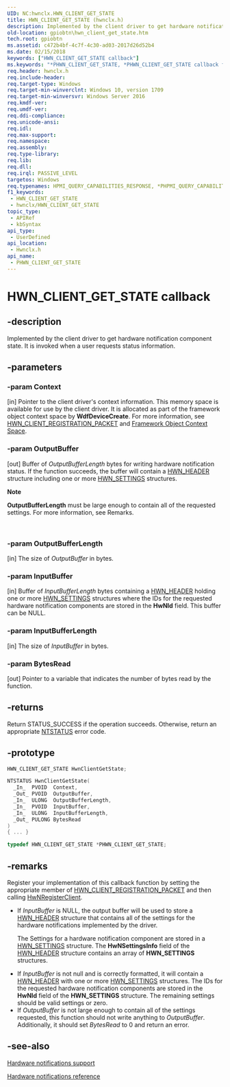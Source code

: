 ```yaml
---
UID: NC:hwnclx.HWN_CLIENT_GET_STATE
title: HWN_CLIENT_GET_STATE (hwnclx.h)
description: Implemented by the client driver to get hardware notification component state. It is invoked when a user requests status information.
old-location: gpiobtn\hwn_client_get_state.htm
tech.root: gpiobtn
ms.assetid: c472b4bf-4c7f-4c30-ad03-2017d26d52b4
ms.date: 02/15/2018
keywords: ["HWN_CLIENT_GET_STATE callback"]
ms.keywords: "*PHWN_CLIENT_GET_STATE, *PHWN_CLIENT_GET_STATE callback function pointer, HWN_CLIENT_GET_STATE, HwnClientGetState, HwnClientGetState callback function, gpiobtn.hwn_client_get_state, hwnclx/HwnClientGetState"
req.header: hwnclx.h
req.include-header: 
req.target-type: Windows
req.target-min-winverclnt: Windows 10, version 1709
req.target-min-winversvr: Windows Server 2016
req.kmdf-ver: 
req.umdf-ver: 
req.ddi-compliance: 
req.unicode-ansi: 
req.idl: 
req.max-support: 
req.namespace: 
req.assembly: 
req.type-library: 
req.lib: 
req.dll: 
req.irql: PASSIVE_LEVEL
targetos: Windows
req.typenames: HPMI_QUERY_CAPABILITIES_RESPONSE, *PHPMI_QUERY_CAPABILITIES_RESPONSE
f1_keywords:
 - HWN_CLIENT_GET_STATE
 - hwnclx/HWN_CLIENT_GET_STATE
topic_type:
 - APIRef
 - kbSyntax
api_type:
 - UserDefined
api_location:
 - Hwnclx.h
api_name:
 - PHWN_CLIENT_GET_STATE
---
```


# HWN_CLIENT_GET_STATE callback


## -description

Implemented by the client driver to get hardware notification component state. It is invoked when a user requests status information.

## -parameters

### -param Context 

[in]
Pointer to the client driver's context information. This memory space is available for use by the client driver. It is allocated as part of the framework object context space by <b>WdfDeviceCreate</b>. For more information, see <a href="/windows-hardware/drivers/gpiobtn/create-a-hardware-notification-client-driver">HWN_CLIENT_REGISTRATION_PACKET</a> and  <a href="/windows-hardware/drivers/wdf/framework-object-context-space">Framework Object Context Space</a>.

### -param OutputBuffer 

[out]
Buffer of <i>OutputBufferLength</i> bytes for writing hardware notification status. If the function succeeds, the buffer will contain a <a href="/windows-hardware/drivers/gpiobtn/create-a-hardware-notification-client-driver">HWN_HEADER</a> structure including one or more <a href="/windows-hardware/drivers/gpiobtn/create-a-hardware-notification-client-driver">HWN_SETTINGS</a> structures.

<div class="alert"><b>Note</b>  <p class="note"><b>OutputBufferLength</b> must be large enough to contain all of the requested settings. For more information, see Remarks.

</div>
<div> </div>

### -param OutputBufferLength 

[in]
The size of <i>OutputBuffer</i> in bytes.

### -param InputBuffer 

[in]
Buffer of <i>InputBufferLength</i> bytes containing a <a href="/windows-hardware/drivers/gpiobtn/create-a-hardware-notification-client-driver">HWN_HEADER</a> holding one or more <a href="/windows-hardware/drivers/gpiobtn/create-a-hardware-notification-client-driver">HWN_SETTINGS</a> structures where the IDs for the requested hardware notification components are stored in the <b>HwNId</b> field. This buffer can be NULL.

### -param InputBufferLength 

[in]
The size of <i>InputBuffer</i> in bytes.

### -param BytesRead 

[out]
Pointer to a variable that indicates the number of bytes read by the function.

## -returns

Return STATUS_SUCCESS if the operation succeeds. Otherwise, return an appropriate <a href="/windows-hardware/drivers/kernel/ntstatus-values">NTSTATUS</a> error code.

## -prototype

```cpp
HWN_CLIENT_GET_STATE HwnClientGetState;

NTSTATUS HwnClientGetState(
  _In_  PVOID  Context,
  _Out_ PVOID  OutputBuffer,
  _In_  ULONG  OutputBufferLength,
  _In_  PVOID  InputBuffer,
  _In_  ULONG  InputBufferLength,
  _Out_ PULONG BytesRead
)
{ ... }

typedef HWN_CLIENT_GET_STATE *PHWN_CLIENT_GET_STATE;
```

## -remarks

Register your implementation of this callback function by setting the appropriate member of <a href="/windows-hardware/drivers/gpiobtn/create-a-hardware-notification-client-driver">HWN_CLIENT_REGISTRATION_PACKET</a> and then calling <a href="..\hwnclx\nf-hwnclx-hwnregisterclient.md">HwNRegisterClient</a>.

<ul>
<li>
If <i>InputBuffer</i> is NULL, the output buffer will be used to store a <a href="/windows-hardware/drivers/gpiobtn/create-a-hardware-notification-client-driver">HWN_HEADER</a> structure that contains all of the settings for the hardware notifications implemented by the driver.

The Settings for a hardware notification component are stored in a <a href="/windows-hardware/drivers/gpiobtn/create-a-hardware-notification-client-driver">HWN_SETTINGS</a> structure. The <b>HwNSettingsInfo</b> field of the <a href="/windows-hardware/drivers/gpiobtn/create-a-hardware-notification-client-driver">HWN_HEADER</a> structure contains an array of <b>HWN_SETTINGS</b> structures.

</li>
<li>
If <i>InputBuffer</i> is not null and is correctly formatted, it will contain a <a href="/windows-hardware/drivers/gpiobtn/create-a-hardware-notification-client-driver">HWN_HEADER</a> with one or more <a href="/windows-hardware/drivers/gpiobtn/create-a-hardware-notification-client-driver">HWN_SETTINGS</a> structures. The IDs for the requested hardware notification components are stored in the <b>HwNId</b> field of the <b>HWN_SETTINGS</b> structure. The remaining settings should be valid settings or zero.

</li>
<li>
If <i>OutputBuffer</i> is not large enough to contain all of the settings requested, this function should not write anything to <i>OutputBuffer</i>. Additionally, it should set <i>BytesRead</i> to 0 and return an error.

</li>
</ul>

## -see-also

<a href="/windows-hardware/drivers/gpiobtn/hardware-notifications-support">Hardware notifications support</a>



<a href="/windows-hardware/drivers/ddi/index">Hardware notifications reference</a>